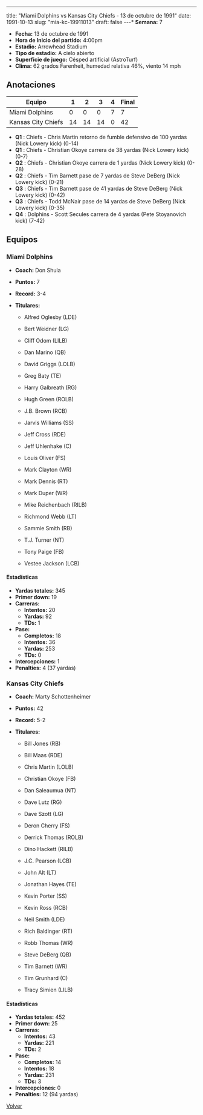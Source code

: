 ---
title: "Miami Dolphins vs Kansas City Chiefs - 13 de octubre de 1991"
date: 1991-10-13
slug: "mia-kc-19911013"
draft: false
---* **Semana:** 7
* **Fecha:** 13 de octubre de 1991
* **Hora de Inicio del partido:** 4:00pm
* **Estadio:** Arrowhead Stadium
* **Tipo de estadio:** A cielo abierto
* **Superficie de juego:** Césped artificial (AstroTurf)
* **Clima:** 62 grados Farenheit, humedad relativa 46%, viento 14 mph




## Anotaciones
| Equipo | 1 | 2 | 3 | 4 | Final |
|--------|---|---|---|---|-------|
| Miami Dolphins  | 0 | 0 | 0 | 7  | 7 |
| Kansas City Chiefs  | 14 | 14 | 14 | 0  | 42 |
* **Q1** : Chiefs - Chris Martin retorno de fumble defensivo de 100 yardas (Nick Lowery kick) (0-14)
* **Q1** : Chiefs - Christian Okoye carrera de 38 yardas (Nick Lowery kick) (0-7)
* **Q2** : Chiefs - Christian Okoye carrera de 1 yardas (Nick Lowery kick) (0-28)
* **Q2** : Chiefs - Tim Barnett pase de 7 yardas de Steve DeBerg (Nick Lowery kick) (0-21)
* **Q3** : Chiefs - Tim Barnett pase de 41 yardas de Steve DeBerg (Nick Lowery kick) (0-42)
* **Q3** : Chiefs - Todd McNair pase de 14 yardas de Steve DeBerg (Nick Lowery kick) (0-35)
* **Q4** : Dolphins - Scott Secules carrera de 4 yardas (Pete Stoyanovich kick) (7-42)


## Equipos


### Miami Dolphins
* **Coach:** Don Shula
* **Puntos:** 7
* **Record:** 3-4
* **Titulares:** 

  * Alfred Oglesby (LDE) 

  * Bert Weidner (LG) 

  * Cliff Odom (LILB) 

  * Dan Marino (QB) 

  * David Griggs (LOLB) 

  * Greg Baty (TE) 

  * Harry Galbreath (RG) 

  * Hugh Green (ROLB) 

  * J.B. Brown (RCB) 

  * Jarvis Williams (SS) 

  * Jeff Cross (RDE) 

  * Jeff Uhlenhake (C) 

  * Louis Oliver (FS) 

  * Mark Clayton (WR) 

  * Mark Dennis (RT) 

  * Mark Duper (WR) 

  * Mike Reichenbach (RILB) 

  * Richmond Webb (LT) 

  * Sammie Smith (RB) 

  * T.J. Turner (NT) 

  * Tony Paige (FB) 

  * Vestee Jackson (LCB) 

#### Estadísticas
* **Yardas totales:** 345
* **Primer down:** 19
* **Carreras:**
  * **Intentos:** 20
  * **Yardas:** 92
  * **TDs:** 1
* **Pase:**
  * **Completos:** 18
  * **Intentos:** 36
  * **Yardas:** 253
  * **TDs:** 0
* **Intercepciones:** 1
* **Penalties:** 4 (37 yardas)

### Kansas City Chiefs
* **Coach:** Marty Schottenheimer
* **Puntos:** 42
* **Record:** 5-2
* **Titulares:** 

  * Bill Jones (RB) 

  * Bill Maas (RDE) 

  * Chris Martin (LOLB) 

  * Christian Okoye (FB) 

  * Dan Saleaumua (NT) 

  * Dave Lutz (RG) 

  * Dave Szott (LG) 

  * Deron Cherry (FS) 

  * Derrick Thomas (ROLB) 

  * Dino Hackett (RILB) 

  * J.C. Pearson (LCB) 

  * John Alt (LT) 

  * Jonathan Hayes (TE) 

  * Kevin Porter (SS) 

  * Kevin Ross (RCB) 

  * Neil Smith (LDE) 

  * Rich Baldinger (RT) 

  * Robb Thomas (WR) 

  * Steve DeBerg (QB) 

  * Tim Barnett (WR) 

  * Tim Grunhard (C) 

  * Tracy Simien (LILB) 

#### Estadísticas
* **Yardas totales:** 452
* **Primer down:** 25
* **Carreras:**
  * **Intentos:** 43
  * **Yardas:** 221
  * **TDs:** 2
* **Pase:**
  * **Completos:** 14
  * **Intentos:** 18
  * **Yardas:** 231
  * **TDs:** 3
* **Intercepciones:** 0
* **Penalties:** 12 (94 yardas)


[Volver](/historia/1991)
